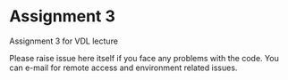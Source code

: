 # Assignment 3 
Assignment 3 for VDL lecture

Please raise issue here itself if you face any problems with the code. You can e-mail for remote access and environment related issues.

